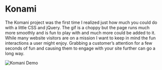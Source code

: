 # Konami

The Komani project was the first time I realized just how much you could do with a little CSS and jQuery. The gif is a choppy but the page runs much more smoothly and is fun to play with and much more could be added to it. While many website visitors are on a mission I want to keep in mind the fun interactions a user might enjoy. Grabbing a customer’s attention for a few seconds of fun and causing them to engage with your site further can go a long way.

![Komani Demo](img/recording.gif)
